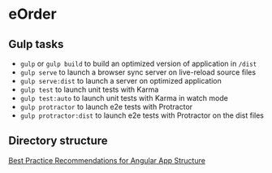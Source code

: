 # eOrder

## Gulp tasks

* `gulp` or `gulp build` to build an optimized version of application in `/dist`
* `gulp serve` to launch a browser sync server on live-reload source files
* `gulp serve:dist` to launch a server on optimized application
* `gulp test` to launch unit tests with Karma
* `gulp test:auto` to launch unit tests with Karma in watch mode
* `gulp protractor` to launch e2e tests with Protractor
* `gulp protractor:dist` to launch e2e tests with Protractor on the dist files

## Directory structure

[Best Practice Recommendations for Angular App Structure](https://docs.google.com/document/d/1XXMvReO8-Awi1EZXAXS4PzDzdNvV6pGcuaF4Q9821Es/pub)
